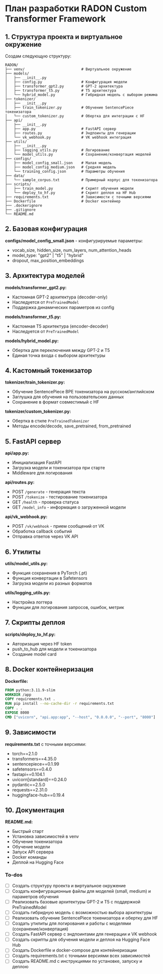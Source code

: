 <!-- 86cad88c-5dc3-4879-884a-c9c6b5bf5fd0 34990563-02bd-474d-97fa-a459f93d97be -->
# План разработки RADON Custom Transformer Framework

## 1. Структура проекта и виртуальное окружение

Создам следующую структуру:

```
RADON/
├── venv/                          # Виртуальное окружение
├── models/
│   ├── __init__.py
│   ├── config.py                  # Конфигурация модели
│   ├── transformer_gpt2.py        # GPT-2 архитектура
│   ├── transformer_t5.py          # T5 архитектура
│   └── hybrid_model.py            # Гибридная модель с выбором режима
├── tokenizer/
│   ├── __init__.py
│   ├── train_tokenizer.py         # Обучение SentencePiece токенизатора
│   └── custom_tokenizer.py        # Обертка для интеграции с HF
├── api/
│   ├── __init__.py
│   ├── app.py                     # FastAPI сервер
│   ├── routes.py                  # Эндпоинты для генерации
│   └── vk_webhook.py              # VK webhook интеграция
├── utils/
│   ├── __init__.py
│   ├── logging_utils.py           # Логирование
│   └── model_utils.py             # Сохранение/конвертация моделей
├── configs/
│   ├── model_config_small.json    # Малая модель
│   ├── model_config_medium.json   # Средняя модель
│   └── training_config.json       # Параметры обучения
├── data/
│   └── sample_corpus.txt          # Примерный корпус для токенизатора
├── scripts/
│   ├── train_model.py             # Скрипт обучения модели
│   └── deploy_to_hf.py            # Скрипт деплоя на HF Hub
├── requirements.txt               # Зависимости с точными версиями
├── Dockerfile                     # Docker контейнер
├── .dockerignore
├── .gitignore
└── README.md
```

## 2. Базовая конфигурация

**configs/model_config_small.json** - конфигурируемые параметры:

- vocab_size, hidden_size, num_layers, num_attention_heads
- model_type: "gpt2" | "t5" | "hybrid"
- dropout, max_position_embeddings

## 3. Архитектура моделей

**models/transformer_gpt2.py:**

- Кастомная GPT-2 архитектура (decoder-only)
- Наследуется от `PreTrainedModel`
- Поддержка динамических параметров из config

**models/transformer_t5.py:**

- Кастомная T5 архитектура (encoder-decoder)
- Наследуется от `PreTrainedModel`

**models/hybrid_model.py:**

- Обертка для переключения между GPT-2 и T5
- Единая точка входа с выбором архитектуры

## 4. Кастомный токенизатор

**tokenizer/train_tokenizer.py:**

- Обучение SentencePiece BPE токенизатора на русском/английском
- Заглушка для обучения на пользовательских данных
- Сохранение в формат совместимый с HF

**tokenizer/custom_tokenizer.py:**

- Обертка в стиле `PreTrainedTokenizer`
- Методы encode/decode, save_pretrained, from_pretrained

## 5. FastAPI сервер

**api/app.py:**

- Инициализация FastAPI
- Загрузка модели и токенизатора при старте
- Middleware для логирования

**api/routes.py:**

- POST `/generate` - генерация текста
- POST `/tokenize` - тестирование токенизатора
- GET `/health` - проверка статуса
- GET `/model_info` - информация о загруженной модели

**api/vk_webhook.py:**

- POST `/vk/webhook` - прием сообщений от VK
- Обработка callback событий
- Отправка ответов через VK API

## 6. Утилиты

**utils/model_utils.py:**

- Функция сохранения в PyTorch (.pt)
- Функция конвертации в Safetensors
- Загрузка модели из разных форматов

**utils/logging_utils.py:**

- Настройка логгера
- Функции для логирования запросов, ошибок, метрик

## 7. Скрипты деплоя

**scripts/deploy_to_hf.py:**

- Авторизация через HF token
- push_to_hub для модели и токенизатора
- Создание model card

## 8. Docker контейнеризация

**Dockerfile:**

```dockerfile
FROM python:3.11.9-slim
WORKDIR /app
COPY requirements.txt .
RUN pip install --no-cache-dir -r requirements.txt
COPY . .
EXPOSE 8000
CMD ["uvicorn", "api.app:app", "--host", "0.0.0.0", "--port", "8000"]
```

## 9. Зависимости

**requirements.txt** с точными версиями:

- torch==2.1.0
- transformers==4.35.0
- sentencepiece==0.1.99
- safetensors==0.4.0
- fastapi==0.104.1
- uvicorn[standard]==0.24.0
- pydantic==2.5.0
- requests==2.31.0
- huggingface-hub==0.19.4

## 10. Документация

**README.md:**

- Быстрый старт
- Установка зависимостей в venv
- Обучение токенизатора
- Обучение модели
- Запуск API сервера
- Docker команды
- Деплой на Hugging Face

### To-dos

- [ ] Создать структуру проекта и виртуальное окружение
- [ ] Создать конфигурационные файлы для моделей (small, medium) и параметров обучения
- [ ] Реализовать базовые архитектуры GPT-2 и T5 с поддержкой PreTrainedModel
- [ ] Создать гибридную модель с возможностью выбора архитектуры
- [ ] Реализовать обучение SentencePiece токенизатора и обертку для HF
- [ ] Создать утилиты для логирования и работы с моделями (сохранение/конвертация)
- [ ] Создать FastAPI сервер с эндпоинтами для генерации и VK webhook
- [ ] Создать скрипты для обучения модели и деплоя на Hugging Face Hub
- [ ] Создать Dockerfile и docker-compose для контейнеризации
- [ ] Создать requirements.txt с точными версиями всех зависимостей
- [ ] Создать README.md с инструкциями по установке, запуску и деплою